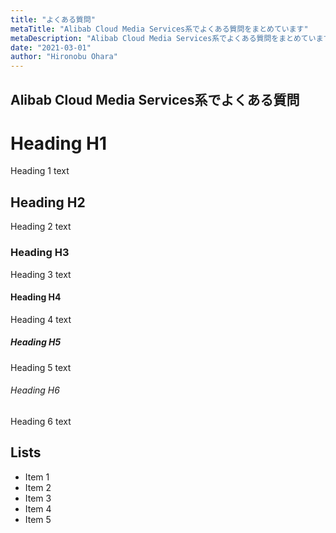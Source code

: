 ```yaml
---
title: "よくある質問"
metaTitle: "Alibab Cloud Media Services系でよくある質問をまとめています"
metaDescription: "Alibab Cloud Media Services系でよくある質問をまとめています"
date: "2021-03-01"
author: "Hironobu Ohara"
---
```



## Alibab Cloud Media Services系でよくある質問


# Heading H1
Heading 1 text

## Heading H2
Heading 2 text

### Heading H3
Heading 3 text

#### Heading H4
Heading 4 text

##### Heading H5
Heading 5 text

###### Heading H6
Heading 6 text

## Lists
- Item 1
- Item 2
- Item 3
- Item 4
- Item 5




